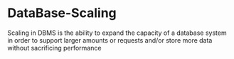 # DataBase-Scaling
Scaling in DBMS is the ability to expand the capacity of a database system in order to support larger amounts or requests and/or store more data without sacrificing performance
